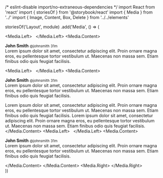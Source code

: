 /* eslint-disable import/no-extraneous-dependencies */
import React from 'react'
import { storiesOf } from '@storybook/react'
import { Media } from '../'
import { Image, Content, Box, Delete } from '../../elements'

storiesOf('Layout', module)
  .add('Media', () => (
    <div>
      <Box>
        <Media>
          <Media.Left>
            <Image className="is-64x64">
              <img src="https://bulma.io/images/placeholders/128x128.png" alt="" />
            </Image>
          </Media.Left>
          <Media.Content>
            <Content>
              <p>
                <strong>John Smith</strong> <small>@johnsmith</small> <small>31m</small>
                <br />
                Lorem ipsum dolor sit amet, consectetur adipiscing elit.
                Proin ornare magna eros, eu pellentesque tortor vestibulum ut.
                Maecenas non massa sem. Etiam finibus odio quis feugiat facilisis.
              </p>
            </Content>
            <Media>
              <Media.Left>
                <Image className="is-64x64">
                  <img src="https://bulma.io/images/placeholders/128x128.png" alt="" />
                </Image>
              </Media.Left>
              <Media.Content>
                <Content>
                  <p>
                    <strong>John Smith</strong> <small>@johnsmith</small> <small>31m</small>
                    <br />
                    Lorem ipsum dolor sit amet, consectetur adipiscing elit.
                    Proin ornare magna eros, eu pellentesque tortor vestibulum ut.
                    Maecenas non massa sem. Etiam finibus odio quis feugiat facilisis.
                  </p>
                </Content>
                <Media>
                  Lorem ipsum dolor sit amet, consectetur adipiscing elit.
                  Proin ornare magna eros, eu pellentesque tortor vestibulum ut.
                  Maecenas non massa sem. Etiam finibus odio quis feugiat facilisis.
                </Media>
                <Media>
                  Lorem ipsum dolor sit amet, consectetur adipiscing elit.
                  Proin ornare magna eros, eu pellentesque tortor vestibulum ut.
                  Maecenas non massa sem. Etiam finibus odio quis feugiat facilisis.
                </Media>
              </Media.Content>
            </Media>
            <Media>
              <Media.Left>
                <Image className="is-64x64">
                  <img src="https://bulma.io/images/placeholders/128x128.png" alt="" />
                </Image>
              </Media.Left>
              <Media.Content>
                <Content>
                  <p>
                    <strong>John Smith</strong> <small>@johnsmith</small> <small>31m</small>
                    <br />
                    Lorem ipsum dolor sit amet, consectetur adipiscing elit.
                    Proin ornare magna eros, eu pellentesque tortor vestibulum ut.
                    Maecenas non massa sem. Etiam finibus odio quis feugiat facilisis.
                  </p>
                </Content>
              </Media.Content>
            </Media>
          </Media.Content>
          <Media.Right>
            <Delete />
          </Media.Right>
        </Media>
      </Box>
    </div>
  ))
